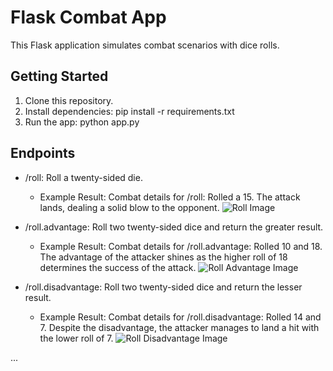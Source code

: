 # Flask Combat App

This Flask application simulates combat scenarios with dice rolls.

## Getting Started

1. Clone this repository.
2. Install dependencies: pip install -r requirements.txt
3. Run the app: python app.py

## Endpoints

- /roll: Roll a twenty-sided die.
  - Example Result: Combat details for /roll: Rolled a 15. The attack lands, dealing a solid blow to the opponent.
  ![Roll Image](images/roll.png)

- /roll.advantage: Roll two twenty-sided dice and return the greater result.
  - Example Result: Combat details for /roll.advantage: Rolled 10 and 18. The advantage of the attacker shines as the higher roll of 18 determines the success of the attack.
  ![Roll Advantage Image](images/roll_advantage.png)

- /roll.disadvantage: Roll two twenty-sided dice and return the lesser result.
  - Example Result: Combat details for /roll.disadvantage: Rolled 14 and 7. Despite the disadvantage, the attacker manages to land a hit with the lower roll of 7.
  ![Roll Disadvantage Image](images/roll_disadvantage.png)

...